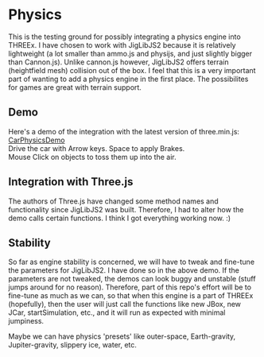 Physics
=======

This is the testing ground for possibly integrating a physics engine into THREEx.  I have chosen to work with JigLibJS2 because it is relatively lightweight (a lot smaller than ammo.js and physijs, and just slightly bigger than Cannon.js).  Unlike cannon.js however, JigLibJS2 offers terrain (heightfield mesh) collision out of the box.  I feel that this is a very important part of wanting to add a physics engine in the first place.  The possibilites for games are great with terrain support.

Demo
----
Here's a demo of the integration with the latest version of three.min.js: <br>
[CarPhysicsDemo](http://erichlof.github.io/Physics/jiglibjs2_vehicle_physics.html)<br>
Drive the car with Arrow keys.  Space to apply Brakes. <br>
Mouse Click on objects to toss them up into the air.

Integration with Three.js
-------------------------
The authors of Three.js have changed some method names and functionality since JigLibJS2 was built.  Therefore, I had to alter how the demo calls certain functions.  I think I got everything working now. :)

Stability
---------
So far as engine stability is concerned, we will have to tweak and fine-tune the parameters for JigLibJS2.  I have done so in the above demo.  If the parameters are not tweaked, the demos can look buggy and unstable (stuff jumps around for no reason).  Therefore, part of this repo's effort will be to fine-tune as much as we can, so that when this engine is a part of THREEx (hopefully), then the user will just call the functions like new JBox, new JCar, startSimulation, etc., and it will run as expected with minimal jumpiness.

Maybe we can have physics 'presets' like outer-space, Earth-gravity, Jupiter-gravity, slippery ice, water, etc.
